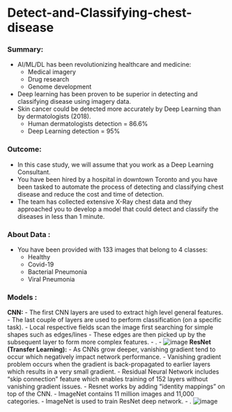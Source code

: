 # Detect-and-Classifying-chest-disease
### Summary:
  - AI/ML/DL has been revolutionizing healthcare and medicine:
    - Medical imagery 
    - Drug research 
    - Genome development 
  - Deep learning has been proven to be superior in detecting and classifying disease using imagery data.
  - Skin cancer could be detected more accurately by Deep Learning than by dermatologists (2018). 
    - Human dermatologists detection = 86.6%
    - Deep Learning detection = 95%
    
### Outcome:
  - In this case study, we will assume that you work as a Deep Learning Consultant. 
  - You have been hired by a hospital in downtown Toronto and you have been tasked to automate the process of detecting and classifying chest disease and reduce the cost and time of detection. 
  - The team has collected extensive X-Ray chest data and they approached you to develop a model that could detect and classify the diseases in less than 1 minute.
  
### About Data :
  - You have been provided with 133 images that belong to 4 classes: 
    - Healthy 
    - Covid-19
    - Bacterial Pneumonia
    - Viral Pneumonia 
### Models :
  **CNN:**
    - The first CNN layers are used to extract high level general features. 
    - The last couple of layers are used to perform classification (on a specific task).
    - Local respective fields scan the image first searching for simple shapes such as edges/lines 
    - These edges are then picked up by the subsequent layer to form more complex features.
    - .
    - ![image](https://user-images.githubusercontent.com/46964929/180596265-36a2f38c-b14f-43b0-8f87-f80c6871a0bd.png)
  **ResNet (Transfer Learning):**
    - As CNNs grow deeper, vanishing gradient tend to occur which negatively impact network performance.
    - Vanishing gradient problem occurs when the gradient is back-propagated to earlier layers which results in a very small gradient. 
    - Residual Neural Network includes “skip connection” feature which enables training of 152 layers without vanishing gradient issues. 
    - Resnet works by adding “identity mappings” on top of the CNN. 
    - ImageNet contains 11 million images and 11,000 categories. 
    - ImageNet is used to train ResNet deep network.
    - .
    ![image](https://user-images.githubusercontent.com/46964929/180596357-3c6551ed-f72c-433f-a1cb-cab3994a679d.png)











